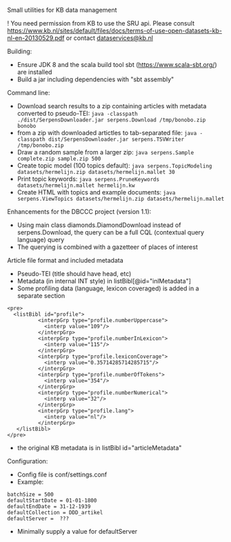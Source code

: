 Small utilities for KB data management


! You need permission from KB to use the SRU api. Please consult https://www.kb.nl/sites/default/files/docs/terms-of-use-open-datasets-kb-nl-en-20130529.pdf or contact dataservices@kb.nl

Building:

* Ensure JDK 8 and the scala build tool sbt (https://www.scala-sbt.org/) are installed
* Build a jar including dependencies with "sbt assembly"


Command line:

* Download search results to a zip containing articles with metadata converted to pseudo-TEI: ```java -classpath ./dist/SerpensDownloader.jar serpens.Download /tmp/bonobo.zip bonobo```
* from a zip with downloaded artictles to tab-separated file: ```java -classpath dist/SerpensDownloader.jar serpens.TSVWriter /tmp/bonobo.zip``` 
* Draw a random sample from a larger zip: ```java serpens.Sample complete.zip sample.zip 500``` 
* Create topic model  (100 topics default): ```java serpens.TopicModeling datasets/hermelijn.zip datasets/hermelijn.mallet 30```
* Print topic keywords: ```java serpens.PruneKeywords datasets/hermelijn.mallet hermelijn.kw```  
* Create HTML with topics and example documents: ```java serpens.ViewTopics datasets/hermelijn.zip datasets/hermelijn.mallet```

Enhancements for the DBCCC project (version 1.1): 
* Using main class diamonds.DiamondDownload instead of serpens.Download, the query can be a full CQL (contextual query language) query
* The querying is combined with a gazetteer of places of interest

Article file format and included metadata

* Pseudo-TEI (title should have head, etc)
* Metadata (in internal INT style) in listBibl[@id="inlMetadata"]
* Some profiling data (language, lexicon coveraged) is added in a separate section 

```
<pre>
  <listBibl id="profile">
          <interpGrp type="profile.numberUppercase">
            <interp value="109"/>
          </interpGrp>
          <interpGrp type="profile.numberInLexicon">
            <interp value="115"/>
          </interpGrp>
          <interpGrp type="profile.lexiconCoverage">
            <interp value="0.35714285714285715"/>
          </interpGrp>
          <interpGrp type="profile.numberOfTokens">
            <interp value="354"/>
          </interpGrp>
          <interpGrp type="profile.numberNumerical">
            <interp value="32"/>
          </interpGrp>
          <interpGrp type="profile.lang">
            <interp value="nl"/>
          </interpGrp>
   </listBibl>
</pre>
```

* the original KB metadata is in listBibl id="articleMetadata"

Configuration:

* Config file is conf/settings.conf
* Example:
```
batchSize = 500
defaultStartDate = 01-01-1800
defaultEndDate = 31-12-1939
defaultCollection = DDD_artikel
defaultServer =  ???
```

* Minimally supply a value for defaultServer

